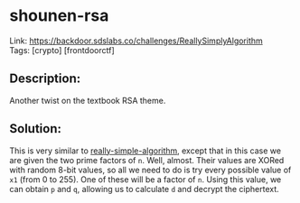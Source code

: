 shounen-rsa
===========

Link: https://backdoor.sdslabs.co/challenges/ReallySimplyAlgorithm \
Tags: [crypto] [frontdoorctf]

Description:
------------

Another twist on the textbook RSA theme.

Solution:
---------

This is very similar to [really-simple-algorithm](../really-simple-algorithm), except that in this case we are given the two prime factors of `n`. Well, almost. Their values are XORed with random 8-bit values, so all we need to do is try every possible value of `x1` (from 0 to 255). One of these will be a factor of `n`. Using this value, we can obtain `p` and `q`, allowing us to calculate `d` and decrypt the ciphertext.

